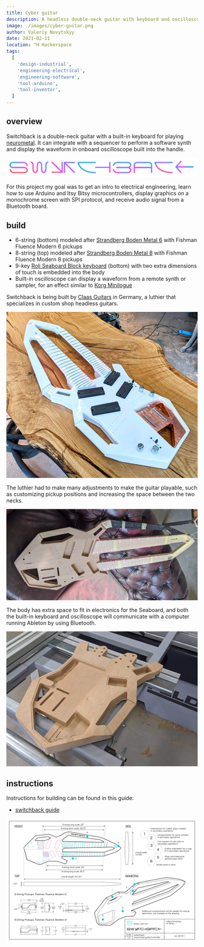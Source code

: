 ```yaml
---
title: Cyber guitar
description: A headless double-neck guitar with keyboard and oscilloscope
image: ./images/cyber-guitar.png
author: Valeriy Novytskyy
date: 2021-02-11
location: ^H Hackerspace
tags:
  [
    'design-industrial',
    'engineering-electrical',
    'engineering-software',
    'tool-arduino',
    'tool-inventor',
  ]
---
```


## overview

Switchback is a double-neck guitar with a built-in keyboard for playing [neurometal](https://www.youtube.com/playlist?list=PL2ZwTvIdYJGJxl1kszP3a_z6O4DcHwvok). It can integrate with a sequencer to perform a software synth and display the waveform in onboard oscilloscope built into the handle.

![switchback logo](./images/cyber-guitar-logo.png)

For this project my goal was to get an intro to electrical engineering, learn how to use Arduino and Itsy Bitsy microcontrollers, display graphics on a monochrome screen with SPI protocol, and receive audio signal from a Bluetooth board.

## build

- 6-string (bottom) modeled after [Strandberg Boden Metal 6](https://strandbergguitars.com/product/boden-metal-6-white-pearl/) with Fishman Fluence Modern 6 pickups
- 8-string (top) modeled after [Strandberg Boden Metal 8](https://www.sweetwater.com/store/detail/BDMT8BKP--strandberg-boden-metal-8-black-pearl) with Fishman Fluence Modern 8 pickups
- 9-key [Roli Seaboard Block keyboard](https://roli.com/products/seaboard) (bottom) with two extra dimensions of touch is embedded into the body
- Built-in oscilloscope can display a waveform from a remote synth or sampler, for an effect similar to [Korg Minilogue](https://www.sweetwater.com/store/detail/MinilogueXD--korg-minilogue-xd-4-voice-analog-synthesizer)

Switchback is being built by [Claas Guitars](https://claasguitars.com/) in Germany, a luthier that specializes in custom shop headless guitars.

![finished guitar](./images/finished.jpg)

The luthier had to make many adjustments to make the guitar playable, such as customizing pickup positions and increasing the space between the two necks.

![fret lighting](./images/frets.jpg)

The body has extra space to fit in electronics for the Seaboard, and both the built-in keyboard and oscilloscope will communicate with a computer running Ableton by using Bluetooth.

![machining body](./images/cnc.jpg)

## instructions

Instructions for building can be found in this guide:

- [switchback guide](switchback-instructions.pdf)

![drawing](./images/switchback-drawing.png)
